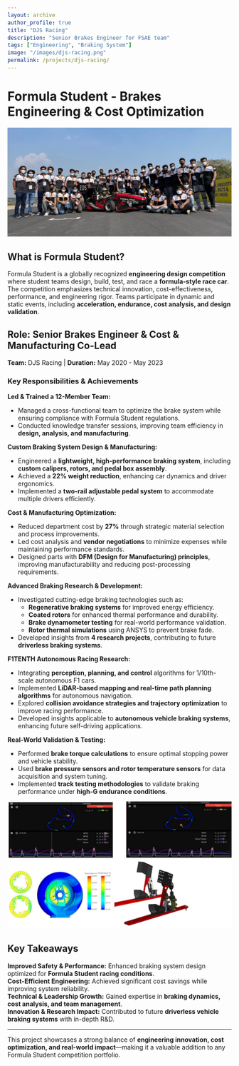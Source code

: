 ```yaml
---
layout: archive
author_profile: true
title: "DJS Racing"
description: "Senior Brakes Engineer for FSAE team"
tags: ["Engineering", "Braking System"]
image: "/images/djs-racing.png"
permalink: /projects/djs-racing/
---
```


# **Formula Student - Brakes Engineering & Cost Optimization**
![DJS Racing](/images/djs-racing_kari.png)
## **What is Formula Student?**
Formula Student is a globally recognized **engineering design competition** where student teams design, build, test, and race a **formula-style race car**. The competition emphasizes technical innovation, cost-effectiveness, performance, and engineering rigor. Teams participate in dynamic and static events, including **acceleration, endurance, cost analysis, and design validation**.

## **Role: Senior Brakes Engineer & Cost & Manufacturing Co-Lead**
**Team:** DJS Racing | **Duration:** May 2020 - May 2023

### **Key Responsibilities & Achievements**
 **Led & Trained a 12-Member Team:**
- Managed a cross-functional team to optimize the brake system while ensuring compliance with Formula Student regulations.
- Conducted knowledge transfer sessions, improving team efficiency in **design, analysis, and manufacturing**.

 **Custom Braking System Design & Manufacturing:**
- Engineered a **lightweight, high-performance braking system**, including **custom calipers, rotors, and pedal box assembly**.
- Achieved a **22% weight reduction**, enhancing car dynamics and driver ergonomics.
- Implemented a **two-rail adjustable pedal system** to accommodate multiple drivers efficiently.

 **Cost & Manufacturing Optimization:**
- Reduced department cost by **27%** through strategic material selection and process improvements.
- Led cost analysis and **vendor negotiations** to minimize expenses while maintaining performance standards.
- Designed parts with **DFM (Design for Manufacturing) principles**, improving manufacturability and reducing post-processing requirements.

 **Advanced Braking Research & Development:**
- Investigated cutting-edge braking technologies such as:
  - **Regenerative braking systems** for improved energy efficiency.
  - **Coated rotors** for enhanced thermal performance and durability.
  - **Brake dynamometer testing** for real-world performance validation.
  - **Rotor thermal simulations** using ANSYS to prevent brake fade.
- Developed insights from **4 research projects**, contributing to future **driverless braking systems**.

**F1TENTH Autonomous Racing Research:**
- Integrating **perception, planning, and control** algorithms for 1/10th-scale autonomous F1 cars.
- Implemented **LiDAR-based mapping and real-time path planning algorithms** for autonomous navigation.
- Explored **collision avoidance strategies and trajectory optimization** to improve racing performance.
- Developed insights applicable to **autonomous vehicle braking systems**, enhancing future self-driving applications.

 **Real-World Validation & Testing:**
- Performed **brake torque calculations** to ensure optimal stopping power and vehicle stability.
- Used **brake pressure sensors and rotor temperature sensors** for data acquisition and system tuning.
- Implemented **track testing methodologies** to validate braking performance under **high-G endurance conditions**.

![Design And Simulation](/images/racing_0.png)

## **Key Takeaways**
 **Improved Safety & Performance:** Enhanced braking system design optimized for **Formula Student racing conditions**.  
 **Cost-Efficient Engineering:** Achieved significant cost savings while improving system reliability.  
 **Technical & Leadership Growth:** Gained expertise in **braking dynamics, cost analysis, and team management**.  
 **Innovation & Research Impact:** Contributed to future **driverless vehicle braking systems** with in-depth R&D.  

---
This project showcases a strong balance of **engineering innovation, cost optimization, and real-world impact**—making it a valuable addition to any Formula Student competition portfolio. 

